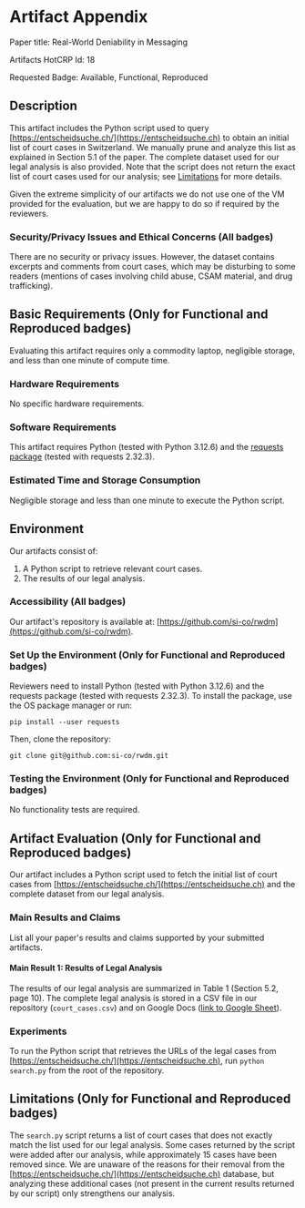 # Artifact Appendix

Paper title: Real-World Deniability in Messaging

Artifacts HotCRP Id: 18

Requested Badge: Available, Functional, Reproduced

## Description
This artifact includes the Python script used to query 
[https://entscheidsuche.ch/](https://entscheidsuche.ch) 
to obtain an initial list of court cases in Switzerland. 
We manually prune and analyze this list as explained in 
Section 5.1 of the paper. The complete dataset used for 
our legal analysis is also provided. Note that the script 
does not return the exact list of court cases used for 
our analysis; see [Limitations](##limitations) for more 
details.

Given the extreme simplicity of our artifacts
we do not use one of the VM provided 
for the evaluation, but we are happy to do so
if required by the reviewers.

### Security/Privacy Issues and Ethical Concerns (All badges)
There are no security or privacy issues. However, the dataset 
contains excerpts and comments from court cases, which may be 
disturbing to some readers (mentions of cases involving child 
abuse, CSAM material, and drug trafficking).

## Basic Requirements (Only for Functional and Reproduced badges)
Evaluating this artifact requires only a commodity laptop, 
negligible storage, and less than one minute of compute time.

### Hardware Requirements
No specific hardware requirements.

### Software Requirements
This artifact requires Python (tested with Python 3.12.6) and 
the [requests package](https://pypi.org/project/requests/) 
(tested with requests 2.32.3).

### Estimated Time and Storage Consumption
Negligible storage and less than one minute to execute the 
Python script.

## Environment 
Our artifacts consist of: 
1) A Python script to retrieve relevant court cases. 
2) The results of our legal analysis.

### Accessibility (All badges)
Our artifact's repository is available at: 
[https://github.com/si-co/rwdm](https://github.com/si-co/rwdm).

### Set Up the Environment (Only for Functional and Reproduced badges)
Reviewers need to install Python (tested with Python 3.12.6) and 
the requests package (tested with requests 2.32.3). To install 
the package, use the OS package manager or run:

```
pip install --user requests
```

Then, clone the repository:

```
git clone git@github.com:si-co/rwdm.git
```

### Testing the Environment (Only for Functional and Reproduced badges)
No functionality tests are required.

## Artifact Evaluation (Only for Functional and Reproduced badges)
Our artifact includes a Python script used to fetch the initial 
list of court cases from [https://entscheidsuche.ch/](https://entscheidsuche.ch) 
and the complete dataset from our legal analysis.

### Main Results and Claims
List all your paper's results and claims supported by your 
submitted artifacts.

#### Main Result 1: Results of Legal Analysis 
The results of our legal analysis are summarized in Table 1 
(Section 5.2, page 10). The complete legal analysis is stored 
in a CSV file in our repository (`court_cases.csv`) and on 
Google Docs ([link to Google Sheet](https://docs.google.com/spreadsheets/d/1psvkAAeBUqzPOz0-RSDSplAG4UZzS7nY6-s5lP351rQ/edit?gid=0#gid=0)).

### Experiments 
To run the Python script that retrieves the URLs of the legal 
cases from [https://entscheidsuche.ch/](https://entscheidsuche.ch), 
run `python search.py` from the root of the repository.

## Limitations (Only for Functional and Reproduced badges)
The `search.py` script returns a list of court cases that does 
not exactly match the list used for our legal analysis. Some 
cases returned by the script were added after our analysis, 
while approximately 15 cases have been removed since. We are 
unaware of the reasons for their removal from the 
[https://entscheidsuche.ch/](https://entscheidsuche.ch) database, 
but analyzing these additional cases (not present in the current 
results returned by our script) only strengthens our analysis.
